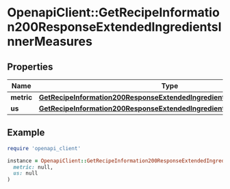 # OpenapiClient::GetRecipeInformation200ResponseExtendedIngredientsInnerMeasures

## Properties

| Name | Type | Description | Notes |
| ---- | ---- | ----------- | ----- |
| **metric** | [**GetRecipeInformation200ResponseExtendedIngredientsInnerMeasuresMetric**](GetRecipeInformation200ResponseExtendedIngredientsInnerMeasuresMetric.md) |  |  |
| **us** | [**GetRecipeInformation200ResponseExtendedIngredientsInnerMeasuresMetric**](GetRecipeInformation200ResponseExtendedIngredientsInnerMeasuresMetric.md) |  |  |

## Example

```ruby
require 'openapi_client'

instance = OpenapiClient::GetRecipeInformation200ResponseExtendedIngredientsInnerMeasures.new(
  metric: null,
  us: null
)
```

